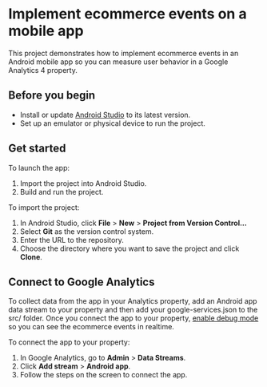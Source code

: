# Implement ecommerce events on a mobile app

This project demonstrates how to implement ecommerce events in an Android mobile app so you can
measure user behavior in a Google Analytics 4 property.

## Before you begin

* Install or update [Android Studio](https://developer.android.com/studio) to its latest version.
* Set up an emulator or physical device to run the project.

## Get started

To launch the app:

1. Import the project into Android Studio.
1. Build and run the project.

To import the project:

1. In Android Studio, click **File** > **New** > **Project from Version Control...**
1. Select **Git** as the version control system.
1. Enter the URL to the repository.
1. Choose the directory where you want to save the project and click **Clone**.

## Connect to Google Analytics

To collect data from the app in your Analytics property, add an Android app data stream to your
property and then add your google-services.json to the src/ folder. Once you connect the app to your
property, [enable debug mode](https://developers.devsite.corp.google.com/analytics/devguides/collection/ga4/debug?technology=apps#android)
so you can see the ecommerce events in realtime.

To connect the app to your property:

1. In Google Analytics, go to **Admin** > **Data Streams**.
1. Click **Add stream** > **Android app**.
1. Follow the steps on the screen to connect the app.

